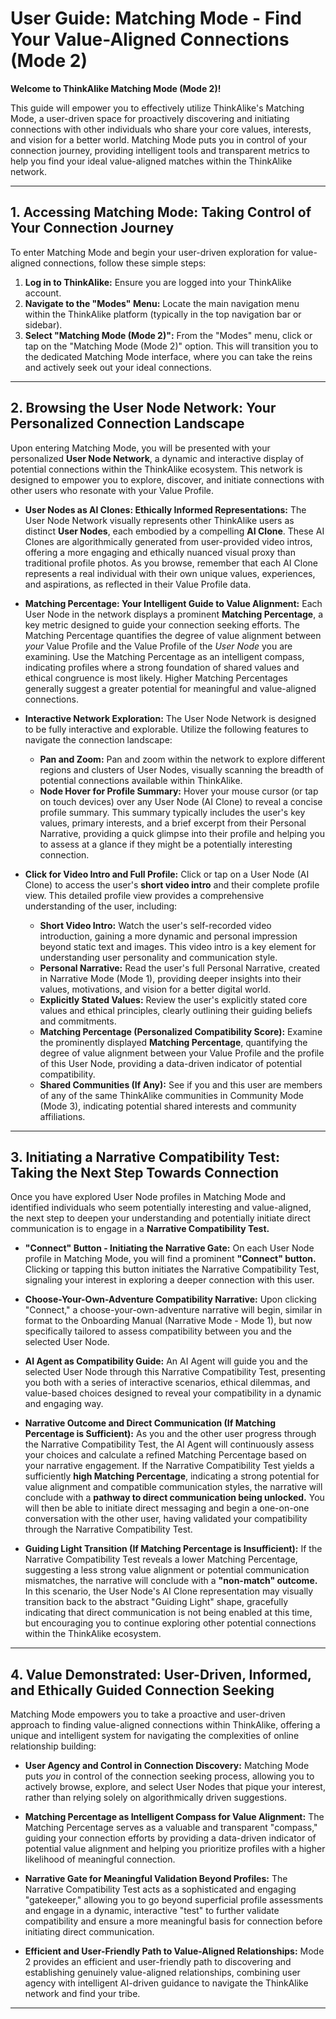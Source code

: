 # User Guide: Matching Mode - Find Your Value-Aligned Connections (Mode 2)

**Welcome to ThinkAlike Matching Mode (Mode 2)!**

This guide will empower you to effectively utilize ThinkAlike's Matching Mode, a user-driven space for proactively discovering and initiating connections with other individuals who share your core values, interests, and vision for a better world. Matching Mode puts you in control of your connection journey, providing intelligent tools and transparent metrics to help you find your ideal value-aligned matches within the ThinkAlike network.

---

## 1. Accessing Matching Mode: Taking Control of Your Connection Journey

To enter Matching Mode and begin your user-driven exploration for value-aligned connections, follow these simple steps:

1. **Log in to ThinkAlike:**
   Ensure you are logged into your ThinkAlike account.
2. **Navigate to the "Modes" Menu:**
   Locate the main navigation menu within the ThinkAlike platform (typically in the top navigation bar or sidebar).
3. **Select "Matching Mode (Mode 2)":**
   From the "Modes" menu, click or tap on the "Matching Mode (Mode 2)" option. This will transition you to the dedicated Matching Mode interface, where you can take the reins and actively seek out your ideal connections.

---

## 2. Browsing the User Node Network: Your Personalized Connection Landscape

Upon entering Matching Mode, you will be presented with your personalized **User Node Network**, a dynamic and interactive display of potential connections within the ThinkAlike ecosystem. This network is designed to empower you to explore, discover, and initiate connections with other users who resonate with your Value Profile.

* **User Nodes as AI Clones: Ethically Informed Representations:**
  The User Node Network visually represents other ThinkAlike users as distinct **User Nodes**, each embodied by a compelling **AI Clone**. These AI Clones are algorithmically generated from user-provided video intros, offering a more engaging and ethically nuanced visual proxy than traditional profile photos. As you browse, remember that each AI Clone represents a real individual with their own unique values, experiences, and aspirations, as reflected in their Value Profile data.

* **Matching Percentage: Your Intelligent Guide to Value Alignment:**
  Each User Node in the network displays a prominent **Matching Percentage**, a key metric designed to guide your connection seeking efforts. The Matching Percentage quantifies the degree of value alignment between *your* Value Profile and the Value Profile of the *User Node* you are examining. Use the Matching Percentage as an intelligent compass, indicating profiles where a strong foundation of shared values and ethical congruence is most likely. Higher Matching Percentages generally suggest a greater potential for meaningful and value-aligned connections.

* **Interactive Network Exploration:**
  The User Node Network is designed to be fully interactive and explorable. Utilize the following features to navigate the connection landscape:
    * **Pan and Zoom:**
      Pan and zoom within the network to explore different regions and clusters of User Nodes, visually scanning the breadth of potential connections available within ThinkAlike.
    * **Node Hover for Profile Summary:**
      Hover your mouse cursor (or tap on touch devices) over any User Node (AI Clone) to reveal a concise profile summary. This summary typically includes the user's key values, primary interests, and a brief excerpt from their Personal Narrative, providing a quick glimpse into their profile and helping you to assess at a glance if they might be a potentially interesting connection.

* **Click for Video Intro and Full Profile:**
  Click or tap on a User Node (AI Clone) to access the user's **short video intro** and their complete profile view. This detailed profile view provides a comprehensive understanding of the user, including:
    * **Short Video Intro:**
      Watch the user's self-recorded video introduction, gaining a more dynamic and personal impression beyond static text and images. This video intro is a key element for understanding user personality and communication style.
    * **Personal Narrative:**
      Read the user's full Personal Narrative, created in Narrative Mode (Mode 1), providing deeper insights into their values, motivations, and vision for a better digital world.
    * **Explicitly Stated Values:**
      Review the user's explicitly stated core values and ethical principles, clearly outlining their guiding beliefs and commitments.
    * **Matching Percentage (Personalized Compatibility Score):**
      Examine the prominently displayed **Matching Percentage**, quantifying the degree of value alignment between your Value Profile and the profile of this User Node, providing a data-driven indicator of potential compatibility.
    * **Shared Communities (If Any):**
      See if you and this user are members of any of the same ThinkAlike communities in Community Mode (Mode 3), indicating potential shared interests and community affiliations.

---

## 3. Initiating a Narrative Compatibility Test: Taking the Next Step Towards Connection

Once you have explored User Node profiles in Matching Mode and identified individuals who seem potentially interesting and value-aligned, the next step to deepen your understanding and potentially initiate direct communication is to engage in a **Narrative Compatibility Test.**

* **"Connect" Button - Initiating the Narrative Gate:**
  On each User Node profile in Matching Mode, you will find a prominent **"Connect" button.** Clicking or tapping this button initiates the Narrative Compatibility Test, signaling your interest in exploring a deeper connection with this user.

* **Choose-Your-Own-Adventure Compatibility Narrative:**
  Upon clicking "Connect," a choose-your-own-adventure narrative will begin, similar in format to the Onboarding Manual (Narrative Mode - Mode 1), but now specifically tailored to assess compatibility between you and the selected User Node.

* **AI Agent as Compatibility Guide:**
  An AI Agent will guide you and the selected User Node through this Narrative Compatibility Test, presenting you both with a series of interactive scenarios, ethical dilemmas, and value-based choices designed to reveal your compatibility in a dynamic and engaging way.

* **Narrative Outcome and Direct Communication (If Matching Percentage is Sufficient):**
  As you and the other user progress through the Narrative Compatibility Test, the AI Agent will continuously assess your choices and calculate a refined Matching Percentage based on your narrative engagement. If the Narrative Compatibility Test yields a sufficiently **high Matching Percentage**, indicating a strong potential for value alignment and compatible communication styles, the narrative will conclude with a **pathway to direct communication being unlocked.** You will then be able to initiate direct messaging and begin a one-on-one conversation with the other user, having validated your compatibility through the Narrative Compatibility Test.

* **Guiding Light Transition (If Matching Percentage is Insufficient):**
  If the Narrative Compatibility Test reveals a lower Matching Percentage, suggesting a less strong value alignment or potential communication mismatches, the narrative will conclude with a **"non-match" outcome.** In this scenario, the User Node's AI Clone representation may visually transition back to the abstract "Guiding Light" shape, gracefully indicating that direct communication is not being enabled at this time, but encouraging you to continue exploring other potential connections within the ThinkAlike ecosystem.

---

## 4. Value Demonstrated: User-Driven, Informed, and Ethically Guided Connection Seeking

Matching Mode empowers you to take a proactive and user-driven approach to finding value-aligned connections within ThinkAlike, offering a unique and intelligent system for navigating the complexities of online relationship building:

* **User Agency and Control in Connection Discovery:**
  Matching Mode puts *you* in control of the connection seeking process, allowing you to actively browse, explore, and select User Nodes that pique your interest, rather than relying solely on algorithmically driven suggestions.

* **Matching Percentage as Intelligent Compass for Value Alignment:**
  The Matching Percentage serves as a valuable and transparent "compass," guiding your connection efforts by providing a data-driven indicator of potential value alignment and helping you prioritize profiles with a higher likelihood of meaningful connection.

* **Narrative Gate for Meaningful Validation Beyond Profiles:**
  The Narrative Compatibility Test acts as a sophisticated and engaging "gatekeeper," allowing you to go beyond superficial profile assessments and engage in a dynamic, interactive "test" to further validate compatibility and ensure a more meaningful basis for connection before initiating direct communication.

* **Efficient and User-Friendly Path to Value-Aligned Relationships:**
  Mode 2 provides an efficient and user-friendly path to discovering and establishing genuinely value-aligned relationships, combining user agency with intelligent AI-driven guidance to navigate the ThinkAlike network and find your tribe.

---
